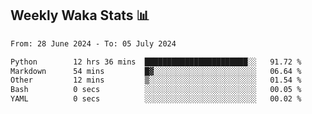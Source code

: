 ## Weekly Waka Stats 📊
<!--START_SECTION:waka-->

```txt
From: 28 June 2024 - To: 05 July 2024

Python        12 hrs 36 mins  ███████████████████████░░   91.72 %
Markdown      54 mins         █▓░░░░░░░░░░░░░░░░░░░░░░░   06.64 %
Other         12 mins         ▒░░░░░░░░░░░░░░░░░░░░░░░░   01.54 %
Bash          0 secs          ░░░░░░░░░░░░░░░░░░░░░░░░░   00.05 %
YAML          0 secs          ░░░░░░░░░░░░░░░░░░░░░░░░░   00.02 %
```

<!--END_SECTION:waka-->

<!--

Here are some ideas to get you started:

- 🔭 I’m currently working on (way to add branches committed on)
- 🌱 I’m currently learning Web Frameworks and Machine Learning! (Lisp, JS (react & angular), Python, and __)
- 💬 Ask me about ...
- 📫 How to reach me: 
- 😄 Pronouns: He/Him/His
- ⚡ Fun fact: ...

that-recsys-lab
-->
